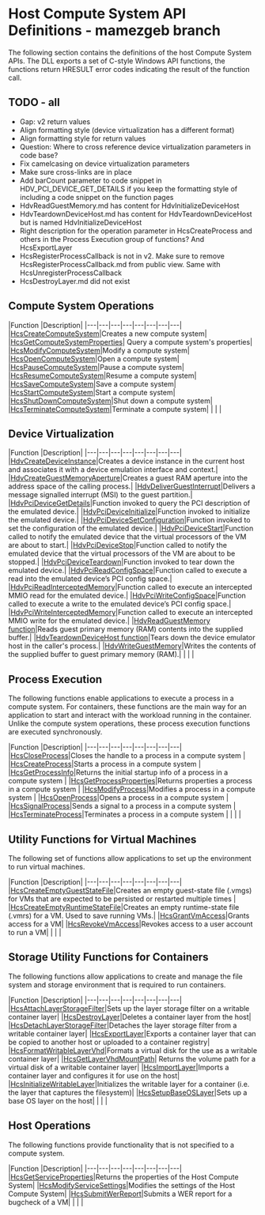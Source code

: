 # Host Compute System API Definitions - mamezgeb branch

The following section contains the definitions of the host Compute System APIs. The DLL exports a set of C-style Windows API functions, the functions return HRESULT error codes indicating the result of the function call.

## TODO - all
- Gap: v2 return values
- Align formatting style (device virtualization has a different format)
- Align formatting style for return values
- Question: Where to cross reference device virtualization parameters in code base?
- Fix camelcasing on device virtualization parameters
- Make sure cross-links are in place
- Add barCount parameter to code snippet in HDV_PCI_DEVICE_GET_DETAILS if you keep the formatting style of including a code snippet on the function pages
- HdvReadGuestMemory.md has content for HdvInitializeDeviceHost
- HdvTeardownDeviceHost.md has content for HdvTeardownDeviceHost but is named HdvInitializeDeviceHost
- Right description for the operation parameter in HcsCreateProcess and others in the Process Execution group of functions? And HcsExportLayer
- HcsRegisterProcessCallback is not in v2. Make sure to remove HcsRegisterProcessCallback.md from public view. Same with HcsUnregisterProcessCallback
- HcsDestroyLayer.md did not exist

## Compute System Operations
|Function   |Description|
|---|---|---|---|---|---|---|---|
|[HcsCreateComputeSystem](./HcsCreateComputeSystem.md)|Creates a new compute system|
|[HcsGetComputeSystemProperties](./HcsGetComputeSystemProperties.md)| Query a compute system's properties|
|[HcsModifyComputeSystem](./HcsModifyComputeSystem.md)|Modify a compute system|
|[HcsOpenComputeSystem](./HcsOpenComputeSystem.md)|Open a compute system|
|[HcsPauseComputeSystem](./HcsPauseComputeSystem.md)|Pause a compute system|
|[HcsResumeComputeSystem](./HcsResumeComputeSystem.md)|Resume a compute system|
|[HcsSaveComputeSystem](./HcsSaveComputeSystem.md)|Save a compute system|
|[HcsStartComputeSystem](./HcsStartComputeSystem.md)|Start a compute system|
|[HcsShutDownComputeSystem](./HcsShutDownComputeSystem.md)|Shut down a compute system|
|[HcsTerminateComputeSystem](./HcsTerminateComputeSystem.md)|Terminate a compute system|
|   |   |

## Device Virtualization
|Function   |Description|
|---|---|---|---|---|---|---|---|
|[HdvCreateDeviceInstance](./hdv/HdvCreateDeviceInstance.md)|Creates a device instance in the current host and associates it with a device emulation interface and context.|
|[HdvCreateGuestMemoryAperture](./hdv/HdvCreateGuestMemoryAperture.md)|Creates a guest RAM aperture into the address space of the calling process.|
|[HdvDeliverGuestInterrupt](./hdv/HdvDeliverGuestInterrupt.md)|Delivers a message signalled interrupt (MSI) to the guest partition.|
|[HdvPciDeviceGetDetails](./hdv/HdvPciDeviceGetDetails.md)|Function invoked to query the PCI description of the emulated device.|
|[HdvPciDeviceInitialize](./hdv/HdvPciDeviceInitialize.md)|Function invoked to initialize the emulated device.|
|[HdvPciDeviceSetConfiguration](./hdv/HdvPciDeviceSetConfiguration.md)|Function invoked to set the configuration of the emulated device.|
|[HdvPciDeviceStart](./hdv/HdvPciDeviceStart.md)|Function called to notify the emulated device that the virtual processors of the VM are about to start.|
|[HdvPciDeviceStop](./hdv/HdvPciDeviceStop.md)|Function called to notify the emulated device that the virtual processors of the VM are about to be stopped.|
|[HdvPciDeviceTeardown](./hdv/HdvPciDeviceTeardown.md)|Function invoked to tear down the emulated device.|
|[HdvPciReadConfigSpace](./hdv/HdvPciReadConfigSpace.md)|Function called to execute a read into the emulated device’s PCI config space.|
|[HdvPciReadInterceptedMemory](./hdv/HdvPciReadInterceptedMemory.md)|Function called to execute an intercepted MMIO read for the emulated device.|
|[HdvPciWriteConfigSpace](./hdv/HdvPciWriteConfigSpace.md)|Function called to execute a write to the emulated device’s PCI config space.|
|[HdvPciWriteInterceptedMemory](./hdv/HdvPciWriteInterceptedMemory.md)|Function called to execute an intercepted MMIO write for the emulated device.|
|[HdvReadGuestMemory function](./hdv/HdvReadGuestMemory.md)|Reads guest primary memory (RAM) contents into the supplied buffer.|
|[HdvTeardownDeviceHost function](./hdv/HdvTeardownDeviceHost.md)|Tears down the device emulator host in the caller's process.|
|[HdvWriteGuestMemory](./hdv/HdvWriteGuestMemory.md)|Writes the contents of the supplied buffer to guest primary memory (RAM).|
|   |   |

## Process Execution
The following functions enable applications to execute a process in a compute system. For containers, these functions are the main way for an application to start and interact with the workload running in the container. Unlike the compute system operations, these process execution functions are executed synchronously. 

|Function   |Description|
|---|---|---|---|---|---|---|---|
|[HcsCloseProcess](./HcsCloseProcess.md)|Closes the handle to a  process in a compute system |
|[HcsCreateProcess](./HcsCreateProcess.md)|Starts a process in a compute system |
|[HcsGetProcessInfo](./HcsGetProcessInfo.md)|Returns the initial startup info of a process in a compute system |
|[HcsGetProcessProperties](./HcsGetProcessProperties.md)|Returns properties a process in a compute system |
|[HcsModifyProcess](./HcsModifyProcess.md)|Modifies a process in a compute system |
|[HcsOpenProcess](./HcsOpenProcess.md)|Opens a process in a compute system |
|[HcsSignalProcess](./HcsSignalProcess.md)|Sends a signal to a process in a compute system |
|[HcsTerminateProcess](./HcsTerminateProcess.md)|Terminates a process in a compute system |
|   |   |

## Utility Functions for Virtual Machines
The following set of functions allow applications to set up the environment to run virtual machines.

|Function   |Description|
|---|---|---|---|---|---|---|---|
|[HcsCreateEmptyGuestStateFile](./HcsCreateEmptyGuestStateFile.md)|Creates an empty guest-state file (.vmgs) for VMs that are expected to be persisted or restarted multiple times |
|[HcsCreateEmptyRuntimeStateFile](./HcsCreateEmptyRuntimeStateFile.md)|Creates an empty runtime-state file (.vmrs) for a VM. Used to save running VMs.|
|[HcsGrantVmAccess](./HcsGrantVmAccess.md)|Grants access for a VM|
|[HcsRevokeVmAccess](./HcsrevokeVmAccess.md)|Revokes access to a user account to run a VM|
|   |   |

## Storage Utility Functions for Containers
The following functions allow applications to create and manage the file system and storage environment that is required to run containers.

|Function   |Description|
|---|---|---|---|---|---|---|---|
|[HcsAttachLayerStorageFilter](./HcsAttachLayerStorageFilter.md)|Sets up the layer storage filter on a writable container layer|
|[HcsDestroyLayer](./HcsDestoryLayer.md)|Deletes a container layer from the host|
|[HcsDetachLayerStorageFilter](./HcsDetachLayerStorageFilter.md)|Detaches the layer storage filter from a writable container layer|
|[HcsExportLayer](./HcsExportLayer.md)|Exports a container layer that can be copied to another host or uploaded to a container registry|
|[HcsFormatWritableLayerVhd](./HcsFormatWritableLayerVhd.md)|Formats a virtual disk for the use as a writable container layer|
|[HcsGetLayerVhdMountPath](./HcsGetLayerVhdMountPath.md)| Returns the volume path for a virtual disk of a writable container layer|
|[HcsImportLayer](./HcsImportLayer.md)|Imports a container layer and configures it for use on the host|
|[HcsInitializeWritableLayer](./HcsInitializeWritableLayer.md)|Initializes the writable layer for a container (i.e. the layer that captures the filesystem)|
|[HcsSetupBaseOSLayer](./HcsSetupBaseOSLayer.md)|Sets up a base OS layer on the host|
|   |   |

## Host Operations
The following functions provide functionality that is not specified to a compute system.

|Function   |Description|
|---|---|---|---|---|---|---|---|
|[HcsGetServiceProperties](./HcsGetServiceProperties.md)|Returns the properties of the Host Compute System|
|[HcsModifyServiceSettings](./HcsModifyServiceSettings.md)|Modifies the settings of the Host Compute System|
|[HcsSubmitWerReport](./HcsSubmitWerReport.md)|Submits a WER report for a bugcheck of a VM|
|   |   |